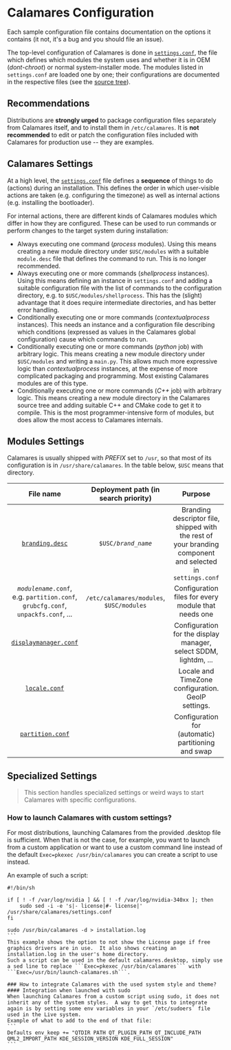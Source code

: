 # Calamares Configuration

Each sample configuration file contains documentation on the options it
contains (it not, it's a bug and you should file an issue).

The top-level configuration of Calamares is done in
[`settings.conf`][settings.conf], the file which defines which modules
the system uses and whether it is in OEM (*dont-chroot*) or normal
system-installer mode. The modules listed in `settings.conf`
are loaded one by one; their configurations are documented in
the respective files (see the [source tree][modules]).

## Recommendations

Distributions are **strongly urged** to package configuration files
separately from Calamares itself, and to install them in `/etc/calamares`.
It is **not recommended** to edit or patch the configuration files
included with Calamares for production use -- they are examples.

## Calamares Settings

At a high level, the [`settings.conf`][settings.conf]
file defines a **sequence** of things
to do (actions) during an installation. This defines the order in which
user-visible actions are taken (e.g. configuring the timezone) as well as
internal actions (e.g. installing the bootloader).

For internal actions, there are different kinds of Calamares modules
which differ in how they are configured. These can be used to run
commands or perform changes to the target system during installation:
 - Always executing one command (*process* modules). Using this
   means creating a new module directory under `$USC/modules` with a
   suitable `module.desc` file that defines the command to run. This
   is no longer recommended.
 - Always executing one or more commands (*shellprocess* instances).
   Using this means defining an instance in `settings.conf` and
   adding a suitable configuration file with the list of commands
   to the configuration directory, e.g. to `$USC/modules/shellprocess`.
   This has the (slight) advantage that it does require intermediate
   directories, and has better error handling.
 - Conditionally executing one or more commands (*contextualprocess*
   instances). This needs an instance and a configuration file
   describing which conditions (expressed as values in the Calamares
   global configuration) cause which commands to run.
 - Conditionally executing one or more commands (*python* job)
   with arbitrary logic. This means creating a new module directory
   under `$USC/modules` and writing a `main.py`. This allows much
   more expressive logic than *contextualprocess* instances, at
   the expense of more complicated packaging and programming.
   Most existing Calamares modules are of this type.
 - Conditionally executing one or more commands (*C++* job)
   with arbitrary logic. This means creating a new module directory
   in the Calamares source tree and adding suitable C++ and CMake
   code to get it to compile. This is the most programmer-intensive
   form of modules, but does allow the most access to Calamares
   internals.

## Modules Settings

Calamares is usually shipped with *PREFIX* set to `/usr`,
so that most of its configuration is in `/usr/share/calamares`.
In the table below, `$USC` means that directory.

| File name | Deployment path (in search priority) | Purpose |
|:---------:|:------------------------------------:|:-------:|
| [`branding.desc`][branding.desc] | `$USC/`_`brand_name`_ | Branding descriptor file, shipped with the rest of your branding component and selected in `settings.conf` |
| _`modulename`_`.conf`, e.g. `partition.conf`, `grubcfg.conf`, `unpackfs.conf`, ... | `/etc/calamares/modules`, `$USC/modules` | Configuration files for every module that needs one |
| [`displaymanager.conf`][displaymanager.conf] | | Configuration for the display manager, select SDDM, lightdm, ... |
| [`locale.conf`][locale.conf] | | Locale and TimeZone configuration. GeoIP settings. |
| [`partition.conf`][partition.conf] | | Configuration for (automatic) partitioning and swap |

[modules]: https://github.com/calamares/calamares/blob/master/src/modules
[settings.conf]: https://github.com/calamares/calamares/blob/master/settings.conf
[branding.desc]: https://github.com/calamares/calamares/blob/master/src/branding/default/branding.desc
[displaymanager.conf]: https://github.com/calamares/calamares/blob/master/src/modules/displaymanager/displaymanager.conf
[locale.conf]: https://github.com/calamares/calamares/blob/master/src/modules/locale/locale.conf
[partition.conf]: https://github.com/calamares/calamares/blob/master/src/modules/partition/partition.conf



## Specialized Settings

> This section handles specialized settings or weird
> ways to start Calamares with specific configurations.

### How to launch Calamares with custom settings?
For most distributions, launching Calamares from the provided .desktop file is sufficient.  When that is not the case, for example, you want to launch from a custom application or want to use a custom command line instead of the default ```Exec=pkexec /usr/bin/calamares``` you can create a script to use instead.

An example of such a script:

````
#!/bin/sh

if [ ! -f /var/log/nvidia ] && [ ! -f /var/log/nvidia-340xx ]; then
    sudo sed -i -e 's|- license|#- license|' /usr/share/calamares/settings.conf
fi

sudo /usr/bin/calamares -d > installation.log
```
This example shows the option to not show the License page if free graphics drivers are in use.  It also shows creating an installation.log in the user's home directory.
Such a script can be used in the default calamares.desktop, simply use a sed line to replace ```Exec=pkexec /usr/bin/calamares``` with ```Exec=/usr/bin/launch-calamares.sh```.

### How to integrate Calamares with the used system style and theme?
#### Integration when launched with sudo
When launching Calamares from a custom script using sudo, it does not inherit any of the system styles.  A way to get this to integrate again is by setting some env variables in your `/etc/sudoers` file used in the Live system.
Example of what to add to the end of that file:
```
Defaults env_keep += "QTDIR PATH QT_PLUGIN_PATH QT_INCLUDE_PATH QML2_IMPORT_PATH KDE_SESSION_VERSION KDE_FULL_SESSION"
```
